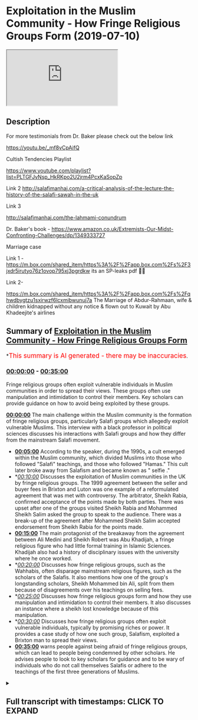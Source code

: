 # Exploitation in the Muslim Community -  How Fringe Religious Groups Form (2019-07-10)

<iframe loading='lazy' src='https://www.youtube.com/embed/MR4FfRtOACg'></iframe>

## Description

For more testimonials from Dr. Baker please check out the below link


https://youtu.be/_mf8vCpAifQ

Cultish Tendencies Playlist 

https://www.youtube.com/playlist?list=PLTGFJvNsp_HkRKpo2U2jrm4PcxKaSopZp

Link 2 
http://salafimanhaj.com/a-critical-analysis-of-the-lecture-the-history-of-the-salafi-sawah-in-the-uk

Link 3 

http://salafimanhaj.com/the-lahmami-conundrum

Dr. Baker's book - https://www.amazon.co.uk/Extremists-Our-Midst-Confronting-Challenges/dp/1349333727

Marriage case 

Link 1 - https://m.box.com/shared_item/https%3A%2F%2Fapp.box.com%2Fs%2F3jxdr5irutyo76z1ovop795xj3pgrdkw  its an SP-leaks pdf 👍🏾

Link 2- 

https://m.box.com/shared_item/https%3A%2F%2Fapp.box.com%2Fs%2Fqhwdbygtzu1sxirwzf6lcxmibwunuj7a
The Marriage of Abdur-Rahmaan, wife & children kidnapped without any notice & flown out to Kuwait by Abu Khadeejite's airlines

## Summary of [Exploitation in the Muslim Community - How Fringe Religious Groups Form](https://www.youtube.com/watch?v=MR4FfRtOACg)


*<span style="color:red; font-size:125%">This summary is AI generated - there may be inaccuracies</span>.

### [00:00:00](https://www.youtube.com/watch?v=MR4FfRtOACg&t=0) - [00:35:00](https://www.youtube.com/watch?v=MR4FfRtOACg&t=2100)

Fringe religious groups often exploit vulnerable individuals in Muslim communities in order to spread their views. These groups often use manipulation and intimidation to control their members. Key scholars can provide guidance on how to avoid being exploited by these groups.

**[00:00:00](https://www.youtube.com/watch?v=MR4FfRtOACg&t=0)** The main challenge within the Muslim community is the formation of fringe religious groups, particularly Salafi groups which allegedly exploit vulnerable Muslims. This interview with a black professor in political sciences discusses his interactions with Salafi groups and how they differ from the mainstream Salafi movement.
* **[00:05:00](https://www.youtube.com/watch?v=MR4FfRtOACg&t=300)** According to the speaker, during the 1990s, a cult emerged within the Muslim community, which divided Muslims into those who followed "Salafi" teachings, and those who followed "Hamas." This cult later broke away from Salafism and became known as " selfie ."
* **[00:10:00](https://www.youtube.com/watch?v=MR4FfRtOACg&t=600)* Discusses the exploitation of Muslim communities in the UK by fringe religious groups. The 1999 agreement between the seller and buyer fees in Brixton and Luton was one example of a reformulated agreement that was met with controversy. The arbitrator, Sheikh Rabia, confirmed acceptance of the points made by both parties. There was upset after one of the groups visited Sheikh Rabia and Mohammed Sheikh Salim asked the group to speak to the audience. There was a break-up of the agreement after Mohammed Sheikh Salim accepted endorsement from Sheikh Rabia for the points made.
* **[00:15:00](https://www.youtube.com/watch?v=MR4FfRtOACg&t=900)** The main protagonist of the breakaway from the agreement between Ali Medini and Sheikh Robert was Abu Khadijah, a fringe religious figure who had little formal training in Islamic Sciences. Khadijah also had a history of disciplinary issues with the university where he once worked.
* **[00:20:00](https://www.youtube.com/watch?v=MR4FfRtOACg&t=1200)* Discusses how fringe religious groups, such as the Wahhabis, often disparage mainstream religious figures, such as the scholars of the Salafis. It also mentions how one of the group's longstanding scholars, Sheikh Mohammed bin Ali, split from them because of disagreements over his teachings on selling fees.
* **[00:25:00](https://www.youtube.com/watch?v=MR4FfRtOACg&t=1500)* Discusses how fringe religious groups form and how they use manipulation and intimidation to control their members. It also discusses an instance where a sheikh lost knowledge because of this manipulation.
* **[00:30:00](https://www.youtube.com/watch?v=MR4FfRtOACg&t=1800)* Discusses how fringe religious groups often exploit vulnerable individuals, typically by promising riches or power. It provides a case study of how one such group, Salafism, exploited a Brixton man to spread their views.
* **[00:35:00](https://www.youtube.com/watch?v=MR4FfRtOACg&t=2100)** warns people against being afraid of fringe religious groups, which can lead to people being condemned by other scholars. He advises people to look to key scholars for guidance and to be wary of individuals who do not call themselves Salafis or adhere to the teachings of the first three generations of Muslims.

<details><summary><h2>Full transcript with timestamps: CLICK TO EXPAND</h2></summary>

[0:00:02](https://youtu.be/MR4FfRtOACg?t=2) assalamu aleikum wa rahmatullah wa  
[0:00:04](https://youtu.be/MR4FfRtOACg?t=4) barakato  
[0:00:07](https://youtu.be/MR4FfRtOACg?t=7) group Group ISM and sectarianism is one  
[0:00:11](https://youtu.be/MR4FfRtOACg?t=11) of the main challenges within the Muslim  
[0:00:13](https://youtu.be/MR4FfRtOACg?t=13) community the Quran says what awesome  
[0:00:16](https://youtu.be/MR4FfRtOACg?t=16) will be happened in Lehi Jemmy annual a  
[0:00:18](https://youtu.be/MR4FfRtOACg?t=18) tough arauco hold tight to the Rope of  
[0:00:21](https://youtu.be/MR4FfRtOACg?t=21) Allah and do not become disunited one of  
[0:00:26](https://youtu.be/MR4FfRtOACg?t=26) the main groups that facilitates a  
[0:00:32](https://youtu.be/MR4FfRtOACg?t=32) disunity is the Salafi publications this  
[0:00:37](https://youtu.be/MR4FfRtOACg?t=37) is at least the allegation we'll be  
[0:00:39](https://youtu.be/MR4FfRtOACg?t=39) talking about this and more things which  
[0:00:42](https://youtu.be/MR4FfRtOACg?t=42) are quite severe today with dr. Hopp  
[0:00:46](https://youtu.be/MR4FfRtOACg?t=46) Quebec Abdul Haq Baker dr. Abdul Haq  
[0:00:50](https://youtu.be/MR4FfRtOACg?t=50) Baker is a professor in political  
[0:00:52](https://youtu.be/MR4FfRtOACg?t=52) sciences who has published a book on  
[0:00:56](https://youtu.be/MR4FfRtOACg?t=56) extremism and is notable in the  
[0:01:00](https://youtu.be/MR4FfRtOACg?t=60) community he will be shedding light on  
[0:01:03](https://youtu.be/MR4FfRtOACg?t=63) his interactions with this group the  
[0:01:06](https://youtu.be/MR4FfRtOACg?t=66) subgroup that claim to be Salafi and as  
[0:01:09](https://youtu.be/MR4FfRtOACg?t=69) a result of that claim consider other  
[0:01:14](https://youtu.be/MR4FfRtOACg?t=74) people other Muslims to be innovators  
[0:01:16](https://youtu.be/MR4FfRtOACg?t=76) and treat them with a high level of  
[0:01:18](https://youtu.be/MR4FfRtOACg?t=78) disrespect what will be unraveled in  
[0:01:21](https://youtu.be/MR4FfRtOACg?t=81) this discussion is some frankly quite  
[0:01:27](https://youtu.be/MR4FfRtOACg?t=87) hard claims that are made against this  
[0:01:30](https://youtu.be/MR4FfRtOACg?t=90) group regarding how they interact with  
[0:01:34](https://youtu.be/MR4FfRtOACg?t=94) not only Muslim people generally but  
[0:01:37](https://youtu.be/MR4FfRtOACg?t=97) that how they may be exploiting certain  
[0:01:40](https://youtu.be/MR4FfRtOACg?t=100) vulnerable Muslims in the community  
[0:01:42](https://youtu.be/MR4FfRtOACg?t=102) including women it's important that  
[0:01:45](https://youtu.be/MR4FfRtOACg?t=105) Muslims and non-muslims alike are aware  
[0:01:47](https://youtu.be/MR4FfRtOACg?t=107) of this not only because it shows that  
[0:01:50](https://youtu.be/MR4FfRtOACg?t=110) were being self reflective in a greater  
[0:01:52](https://youtu.be/MR4FfRtOACg?t=112) Muslim community sense but because  
[0:01:55](https://youtu.be/MR4FfRtOACg?t=115) people do need to be warned against the  
[0:01:57](https://youtu.be/MR4FfRtOACg?t=117) excesses and the exploitative practices  
[0:02:02](https://youtu.be/MR4FfRtOACg?t=122) of such group members for this reason  
[0:02:07](https://youtu.be/MR4FfRtOACg?t=127) this interview with a black Baker where  
[0:02:09](https://youtu.be/MR4FfRtOACg?t=129) he attempts to actually provide  
[0:02:10](https://youtu.be/MR4FfRtOACg?t=130) evidences which will be providing the  
[0:02:12](https://youtu.be/MR4FfRtOACg?t=132) disc  
[0:02:13](https://youtu.be/MR4FfRtOACg?t=133) books is an important one for UK Muslims  
[0:02:16](https://youtu.be/MR4FfRtOACg?t=136) and Salafis in particular who interact  
[0:02:20](https://youtu.be/MR4FfRtOACg?t=140) with other selfies and might be at risk  
[0:02:21](https://youtu.be/MR4FfRtOACg?t=141) of potential harm from both an  
[0:02:24](https://youtu.be/MR4FfRtOACg?t=144) ideological perspective and from on a  
[0:02:28](https://youtu.be/MR4FfRtOACg?t=148) pragmatic level so we'll go straight  
[0:02:36](https://youtu.be/MR4FfRtOACg?t=156) into the interview and I want you to  
[0:02:39](https://youtu.be/MR4FfRtOACg?t=159) your own words describe what Salafism or  
[0:02:41](https://youtu.be/MR4FfRtOACg?t=161) sell a few Dowell what does it mean to  
[0:02:43](https://youtu.be/MR4FfRtOACg?t=163) you salaphi Dow means referring to the  
[0:02:48](https://youtu.be/MR4FfRtOACg?t=168) illustrious times of death to harbor the  
[0:02:50](https://youtu.be/MR4FfRtOACg?t=170) Sahaba companions of the profits of the  
[0:02:52](https://youtu.be/MR4FfRtOACg?t=172) Lycian and the succeeding two  
[0:02:54](https://youtu.be/MR4FfRtOACg?t=174) generations because if these were the  
[0:02:57](https://youtu.be/MR4FfRtOACg?t=177) errors that were attested to by the  
[0:02:58](https://youtu.be/MR4FfRtOACg?t=178) promises that must be in the best  
[0:03:00](https://youtu.be/MR4FfRtOACg?t=180) so salafiyyah salafism references that  
[0:03:04](https://youtu.be/MR4FfRtOACg?t=184) and authenticity that emanates from that  
[0:03:07](https://youtu.be/MR4FfRtOACg?t=187) particular period as well as the  
[0:03:09](https://youtu.be/MR4FfRtOACg?t=189) methodology in disseminating  
[0:03:11](https://youtu.be/MR4FfRtOACg?t=191) understanding and contextualizing the  
[0:03:14](https://youtu.be/MR4FfRtOACg?t=194) practice of Islam right so now what  
[0:03:18](https://youtu.be/MR4FfRtOACg?t=198) people find is that a lot of people call  
[0:03:21](https://youtu.be/MR4FfRtOACg?t=201) themselves Salafi and they ascribed  
[0:03:23](https://youtu.be/MR4FfRtOACg?t=203) particular groups and sects in your  
[0:03:25](https://youtu.be/MR4FfRtOACg?t=205) understanding is this what you make of  
[0:03:27](https://youtu.be/MR4FfRtOACg?t=207) Salafism will sell a few down no because  
[0:03:30](https://youtu.be/MR4FfRtOACg?t=210) Salafi Dawa salafism is not a set or a  
[0:03:34](https://youtu.be/MR4FfRtOACg?t=214) group contrary to common academic  
[0:03:39](https://youtu.be/MR4FfRtOACg?t=219) perspectives are being put out  
[0:03:41](https://youtu.be/MR4FfRtOACg?t=221) concerning it there is no group in the  
[0:03:44](https://youtu.be/MR4FfRtOACg?t=224) sense that you have to belong and have  
[0:03:45](https://youtu.be/MR4FfRtOACg?t=225) membership to an organisation the  
[0:03:48](https://youtu.be/MR4FfRtOACg?t=228) description to the seller and not only  
[0:03:50](https://youtu.be/MR4FfRtOACg?t=230) the description just lip service but in  
[0:03:52](https://youtu.be/MR4FfRtOACg?t=232) your character in your application in  
[0:03:55](https://youtu.be/MR4FfRtOACg?t=235) your approach in your interaction in  
[0:03:57](https://youtu.be/MR4FfRtOACg?t=237) Deen and dunya these are the elements  
[0:04:00](https://youtu.be/MR4FfRtOACg?t=240) that showed that that ascription is  
[0:04:02](https://youtu.be/MR4FfRtOACg?t=242) actually being embodied by that  
[0:04:04](https://youtu.be/MR4FfRtOACg?t=244) particular individual right so now I'm  
[0:04:07](https://youtu.be/MR4FfRtOACg?t=247) coming more into like the UK context and  
[0:04:10](https://youtu.be/MR4FfRtOACg?t=250) the Dower that has been done in the UK  
[0:04:12](https://youtu.be/MR4FfRtOACg?t=252) the propagation of islam through a  
[0:04:14](https://youtu.be/MR4FfRtOACg?t=254) Salafi lens if you like my question now  
[0:04:17](https://youtu.be/MR4FfRtOACg?t=257) is with your interaction with different  
[0:04:19](https://youtu.be/MR4FfRtOACg?t=259) Salafi groups well you found generally  
[0:04:21](https://youtu.be/MR4FfRtOACg?t=261) to be the case in terms of groupers and  
[0:04:23](https://youtu.be/MR4FfRtOACg?t=263) insects  
[0:04:25](https://youtu.be/MR4FfRtOACg?t=265) up until a particular point in the  
[0:04:28](https://youtu.be/MR4FfRtOACg?t=268) nineties when I could be gangs in 1990  
[0:04:31](https://youtu.be/MR4FfRtOACg?t=271) up to the mid 90s there was uniformity  
[0:04:34](https://youtu.be/MR4FfRtOACg?t=274) and there was one main organization Jim  
[0:04:37](https://youtu.be/MR4FfRtOACg?t=277) asked a mechanic moujik Minh had a Sunna  
[0:04:39](https://youtu.be/MR4FfRtOACg?t=279) which was consolidating the body of  
[0:04:42](https://youtu.be/MR4FfRtOACg?t=282) Muslims in a sense in his in his own way  
[0:04:44](https://youtu.be/MR4FfRtOACg?t=284) it was a hit and we gradually moved away  
[0:04:47](https://youtu.be/MR4FfRtOACg?t=287) from that but there was unity on the on  
[0:04:50](https://youtu.be/MR4FfRtOACg?t=290) the whole with the Muslims and the Dow  
[0:04:52](https://youtu.be/MR4FfRtOACg?t=292) art was being spread engaging across  
[0:04:55](https://youtu.be/MR4FfRtOACg?t=295) universities with the wider Muslim  
[0:04:56](https://youtu.be/MR4FfRtOACg?t=296) populace and people genuinely liked the  
[0:05:00](https://youtu.be/MR4FfRtOACg?t=300) message of Sophia and the behavior of  
[0:05:02](https://youtu.be/MR4FfRtOACg?t=302) the selfies at that time there was that  
[0:05:04](https://youtu.be/MR4FfRtOACg?t=304) excessiveness to an extent but we were  
[0:05:06](https://youtu.be/MR4FfRtOACg?t=306) out looking and embracing that changed  
[0:05:10](https://youtu.be/MR4FfRtOACg?t=310) when we saw I will say in the West for  
[0:05:13](https://youtu.be/MR4FfRtOACg?t=313) the first time the emergence of a cult  
[0:05:15](https://youtu.be/MR4FfRtOACg?t=315) so what is this cult would you link it  
[0:05:18](https://youtu.be/MR4FfRtOACg?t=318) directly with the silicon publications  
[0:05:20](https://youtu.be/MR4FfRtOACg?t=320) and what would you say this actually  
[0:05:23](https://youtu.be/MR4FfRtOACg?t=323) this division took place this division  
[0:05:27](https://youtu.be/MR4FfRtOACg?t=327) is very good and putting in question it  
[0:05:29](https://youtu.be/MR4FfRtOACg?t=329) refers to sell a few publications who  
[0:05:32](https://youtu.be/MR4FfRtOACg?t=332) emerged on the 8th at the end of the  
[0:05:35](https://youtu.be/MR4FfRtOACg?t=335) fracturing of Jameson the members of Jim  
[0:05:37](https://youtu.be/MR4FfRtOACg?t=337) Adler and I would say personally a key  
[0:05:40](https://youtu.be/MR4FfRtOACg?t=340) proponent and a key  
[0:05:43](https://youtu.be/MR4FfRtOACg?t=343) I'd say aspect of that emergence was to  
[0:05:46](https://youtu.be/MR4FfRtOACg?t=346) do with an individual who then joined  
[0:05:48](https://youtu.be/MR4FfRtOACg?t=348) the ranks of the Salafis of the wire  
[0:05:51](https://youtu.be/MR4FfRtOACg?t=351) Allah Hubble Khadijah hmm  
[0:05:53](https://youtu.be/MR4FfRtOACg?t=353) and towards the end of 95 and especially  
[0:05:56](https://youtu.be/MR4FfRtOACg?t=356) in 1996 we saw movements and read  
[0:06:00](https://youtu.be/MR4FfRtOACg?t=360) consolidation of some of the former  
[0:06:02](https://youtu.be/MR4FfRtOACg?t=362) members of Hamas around and behind Apple  
[0:06:05](https://youtu.be/MR4FfRtOACg?t=365) Khadija and this was something  
[0:06:07](https://youtu.be/MR4FfRtOACg?t=367) surprising because I didn't know where  
[0:06:09](https://youtu.be/MR4FfRtOACg?t=369) he came from many of us didn't know  
[0:06:11](https://youtu.be/MR4FfRtOACg?t=371) where he emanated from he wasn't on  
[0:06:12](https://youtu.be/MR4FfRtOACg?t=372) Serafina or even existing as a selfie in  
[0:06:15](https://youtu.be/MR4FfRtOACg?t=375) the early part of the 90s as we were  
[0:06:17](https://youtu.be/MR4FfRtOACg?t=377) writing and the further wouldn't sell if  
[0:06:19](https://youtu.be/MR4FfRtOACg?t=379) he publications in the initial stage  
[0:06:21](https://youtu.be/MR4FfRtOACg?t=381) they called themselves ASIS  
[0:06:22](https://youtu.be/MR4FfRtOACg?t=382) well that's contrary to what he says in  
[0:06:24](https://youtu.be/MR4FfRtOACg?t=384) one voice not that we've picked up from  
[0:06:26](https://youtu.be/MR4FfRtOACg?t=386) him online where he says that he was  
[0:06:28](https://youtu.be/MR4FfRtOACg?t=388) maybe upon Salafi own his own words from  
[0:06:31](https://youtu.be/MR4FfRtOACg?t=391) the earth from the late 80s early 90s  
[0:06:34](https://youtu.be/MR4FfRtOACg?t=394) all that footage that you you picked up  
[0:06:36](https://youtu.be/MR4FfRtOACg?t=396) he claimed that he was Salafi from 1988  
[0:06:39](https://youtu.be/MR4FfRtOACg?t=399) and that he was learning from students  
[0:06:41](https://youtu.be/MR4FfRtOACg?t=401) of knowledge who were going to the  
[0:06:43](https://youtu.be/MR4FfRtOACg?t=403) scholars I will say categorically that's  
[0:06:46](https://youtu.be/MR4FfRtOACg?t=406) a lie in 1992-1993 his brother  
[0:06:51](https://youtu.be/MR4FfRtOACg?t=411) approached a balloon Tasya the head  
[0:06:53](https://youtu.be/MR4FfRtOACg?t=413) optimist asked him if some brothers  
[0:06:57](https://youtu.be/MR4FfRtOACg?t=417) could give dower to his brother Abu  
[0:06:59](https://youtu.be/MR4FfRtOACg?t=419) Khadijah after white because he was on  
[0:07:02](https://youtu.be/MR4FfRtOACg?t=422) the quote jihadi wipe following what was  
[0:07:05](https://youtu.be/MR4FfRtOACg?t=425) taking place in Bosnia what does that  
[0:07:07](https://youtu.be/MR4FfRtOACg?t=427) mean exactly what did you did you see  
[0:07:08](https://youtu.be/MR4FfRtOACg?t=428) any kind of extremism  
[0:07:10](https://youtu.be/MR4FfRtOACg?t=430) well for the understanding that the  
[0:07:13](https://youtu.be/MR4FfRtOACg?t=433) jihadi bride was one of attack Theory  
[0:07:15](https://youtu.be/MR4FfRtOACg?t=435) karate boy and it was his brother and  
[0:07:17](https://youtu.be/MR4FfRtOACg?t=437) brought that to the individuals and I  
[0:07:20](https://youtu.be/MR4FfRtOACg?t=440) know individuals who went and gave him  
[0:07:22](https://youtu.be/MR4FfRtOACg?t=442) dower they've communicated with me  
[0:07:24](https://youtu.be/MR4FfRtOACg?t=444) directly  
[0:07:24](https://youtu.be/MR4FfRtOACg?t=444) we were amongst that group who  
[0:07:27](https://youtu.be/MR4FfRtOACg?t=447) communicated with him gave him dower and  
[0:07:29](https://youtu.be/MR4FfRtOACg?t=449) then he started coming to the Salafi way  
[0:07:31](https://youtu.be/MR4FfRtOACg?t=451) right and so his breaking away from the  
[0:07:36](https://youtu.be/MR4FfRtOACg?t=456) main body of Saladin as it were and  
[0:07:38](https://youtu.be/MR4FfRtOACg?t=458) making his own group up and actually  
[0:07:41](https://youtu.be/MR4FfRtOACg?t=461) sign up as a company changing into a  
[0:07:43](https://youtu.be/MR4FfRtOACg?t=463) charity getting funds from government  
[0:07:46](https://youtu.be/MR4FfRtOACg?t=466) getting funds from the general public  
[0:07:47](https://youtu.be/MR4FfRtOACg?t=467) you're saying that was a pivotal turning  
[0:07:50](https://youtu.be/MR4FfRtOACg?t=470) point and 1996 was a year yes you can  
[0:07:52](https://youtu.be/MR4FfRtOACg?t=472) report with the Oasis conference in what  
[0:07:54](https://youtu.be/MR4FfRtOACg?t=474) they did is most of the known speakers  
[0:07:57](https://youtu.be/MR4FfRtOACg?t=477) from selfie earn groups sensitive group  
[0:08:00](https://youtu.be/MR4FfRtOACg?t=480) Hamas including sheiks of paper they  
[0:08:03](https://youtu.be/MR4FfRtOACg?t=483) produce a paper Sonya they put all our  
[0:08:06](https://youtu.be/MR4FfRtOACg?t=486) names on a poster saying there was going  
[0:08:08](https://youtu.be/MR4FfRtOACg?t=488) to be a conference we'll put this poster  
[0:08:10](https://youtu.be/MR4FfRtOACg?t=490) ah yes it's all put the poster in the  
[0:08:14](https://youtu.be/MR4FfRtOACg?t=494) description box and or you'll be seeing  
[0:08:16](https://youtu.be/MR4FfRtOACg?t=496) it here and what's interesting about  
[0:08:17](https://youtu.be/MR4FfRtOACg?t=497) that I poster when you look at the  
[0:08:19](https://youtu.be/MR4FfRtOACg?t=499) lineup there are two columns and you'll  
[0:08:21](https://youtu.be/MR4FfRtOACg?t=501) see the - why the sheiks our home yeah  
[0:08:23](https://youtu.be/MR4FfRtOACg?t=503) so much Nicholas I'm happy going down  
[0:08:26](https://youtu.be/MR4FfRtOACg?t=506) after Rahim green individuals like this  
[0:08:28](https://youtu.be/MR4FfRtOACg?t=508) will saw my house I'm from Queens now  
[0:08:30](https://youtu.be/MR4FfRtOACg?t=510) all Quilliam the next column started  
[0:08:32](https://youtu.be/MR4FfRtOACg?t=512) with my name at the top but and you'll  
[0:08:33](https://youtu.be/MR4FfRtOACg?t=513) see the Abba Khadijah and I'm get Rafiq  
[0:08:37](https://youtu.be/MR4FfRtOACg?t=517) were further down on the second column  
[0:08:39](https://youtu.be/MR4FfRtOACg?t=519) indicative of their significance I know  
[0:08:43](https://youtu.be/MR4FfRtOACg?t=523) this was in feigning piety to to try  
[0:08:46](https://youtu.be/MR4FfRtOACg?t=526) shall we  
[0:08:47](https://youtu.be/MR4FfRtOACg?t=527) we caught my name's at the top because  
[0:08:48](https://youtu.be/MR4FfRtOACg?t=528) we're not so renowned alumnus to our to  
[0:08:50](https://youtu.be/MR4FfRtOACg?t=530) that particular time but your name was  
[0:08:52](https://youtu.be/MR4FfRtOACg?t=532) on this as well my name was on the  
[0:08:54](https://youtu.be/MR4FfRtOACg?t=534) beginning of the second contract so they  
[0:08:57](https://youtu.be/MR4FfRtOACg?t=537) didn't tell me about this they didn't  
[0:08:59](https://youtu.be/MR4FfRtOACg?t=539) notify a number of you so you can your  
[0:09:00](https://youtu.be/MR4FfRtOACg?t=540) name was on it I mean you don't nobody  
[0:09:02](https://youtu.be/MR4FfRtOACg?t=542) know about it when I saw this I  
[0:09:04](https://youtu.be/MR4FfRtOACg?t=544) considered it as many of my colleagues  
[0:09:05](https://youtu.be/MR4FfRtOACg?t=545) in Brixton this was a Power Move that  
[0:09:08](https://youtu.be/MR4FfRtOACg?t=548) they were making you soon claimed  
[0:09:10](https://youtu.be/MR4FfRtOACg?t=550) ascendancy and I said I will not even  
[0:09:12](https://youtu.be/MR4FfRtOACg?t=552) attend the conference what you're  
[0:09:13](https://youtu.be/MR4FfRtOACg?t=553) effectively saying is that they tried to  
[0:09:15](https://youtu.be/MR4FfRtOACg?t=555) grab market share from the seller for  
[0:09:17](https://youtu.be/MR4FfRtOACg?t=557) community yes to get everyone from all  
[0:09:20](https://youtu.be/MR4FfRtOACg?t=560) these other yes right to come to their  
[0:09:24](https://youtu.be/MR4FfRtOACg?t=564) group and so that they can kind of break  
[0:09:26](https://youtu.be/MR4FfRtOACg?t=566) away with them yes and this is the thing  
[0:09:28](https://youtu.be/MR4FfRtOACg?t=568) it's interesting you use the term  
[0:09:30](https://youtu.be/MR4FfRtOACg?t=570) breakaway because there you have since  
[0:09:32](https://youtu.be/MR4FfRtOACg?t=572) that time until now light to the  
[0:09:35](https://youtu.be/MR4FfRtOACg?t=575) scholars saying the individuals are  
[0:09:38](https://youtu.be/MR4FfRtOACg?t=578) attacking the seller fees then and are  
[0:09:40](https://youtu.be/MR4FfRtOACg?t=580) breaking away and splitting from them  
[0:09:42](https://youtu.be/MR4FfRtOACg?t=582) when the actuality as you proceed down  
[0:09:45](https://youtu.be/MR4FfRtOACg?t=585) the years and the evidence has been  
[0:09:47](https://youtu.be/MR4FfRtOACg?t=587) produced by myself and some of my own  
[0:09:49](https://youtu.be/MR4FfRtOACg?t=589) podcasting and such like you'll see that  
[0:09:52](https://youtu.be/MR4FfRtOACg?t=592) while the name of the clock Chronicles  
[0:09:55](https://youtu.be/MR4FfRtOACg?t=595) of UK Salafism right and then the more  
[0:09:57](https://youtu.be/MR4FfRtOACg?t=597) specific documented things that I've  
[0:09:59](https://youtu.be/MR4FfRtOACg?t=599) been doing for about two years now  
[0:10:00](https://youtu.be/MR4FfRtOACg?t=600) cultures tendencies so they'll be in the  
[0:10:03](https://youtu.be/MR4FfRtOACg?t=603) description box for those who won't  
[0:10:04](https://youtu.be/MR4FfRtOACg?t=604) watch and in those you'll see the  
[0:10:07](https://youtu.be/MR4FfRtOACg?t=607) breaking of agreements which they  
[0:10:08](https://youtu.be/MR4FfRtOACg?t=608) accused others off but it was them who  
[0:10:10](https://youtu.be/MR4FfRtOACg?t=610) continually did not and consistently did  
[0:10:13](https://youtu.be/MR4FfRtOACg?t=613) not adhere to agreement  
[0:10:15](https://youtu.be/MR4FfRtOACg?t=615) what sort of weight on them is there any  
[0:10:17](https://youtu.be/MR4FfRtOACg?t=617) evidence of that yes so for example one  
[0:10:20](https://youtu.be/MR4FfRtOACg?t=620) of this one of the agreements that was  
[0:10:22](https://youtu.be/MR4FfRtOACg?t=622) quite public was the one in 1999 yes  
[0:10:25](https://youtu.be/MR4FfRtOACg?t=625) between the seller the seller fees in  
[0:10:29](https://youtu.be/MR4FfRtOACg?t=629) Brixton and Luton on the one hand and  
[0:10:31](https://youtu.be/MR4FfRtOACg?t=631) then you had those in Birmingham and a  
[0:10:34](https://youtu.be/MR4FfRtOACg?t=634) model B personality was was there as one  
[0:10:38](https://youtu.be/MR4FfRtOACg?t=638) of the the arbitrator as you can see all  
[0:10:39](https://youtu.be/MR4FfRtOACg?t=639) the judges could you tell us a little  
[0:10:41](https://youtu.be/MR4FfRtOACg?t=641) bit more about that agreement what  
[0:10:43](https://youtu.be/MR4FfRtOACg?t=643) happened that how how was that kind of  
[0:10:45](https://youtu.be/MR4FfRtOACg?t=645) reformulated utter right very very good  
[0:10:48](https://youtu.be/MR4FfRtOACg?t=648) question in 1999 a Bahasa and mattre be  
[0:10:53](https://youtu.be/MR4FfRtOACg?t=653) assumed a man he was called and  
[0:10:56](https://youtu.be/MR4FfRtOACg?t=656) Matra because at Newton Yemen he became  
[0:10:59](https://youtu.be/MR4FfRtOACg?t=659) very well known due to a sitting that he  
[0:11:01](https://youtu.be/MR4FfRtOACg?t=661) had with check out of an Amish a fella  
[0:11:04](https://youtu.be/MR4FfRtOACg?t=664) banging at the time now there was  
[0:11:06](https://youtu.be/MR4FfRtOACg?t=666) excitement about the level of knowledge  
[0:11:07](https://youtu.be/MR4FfRtOACg?t=667) that they were hearing in the industry  
[0:11:09](https://youtu.be/MR4FfRtOACg?t=669) sex and it was being translated to us so  
[0:11:11](https://youtu.be/MR4FfRtOACg?t=671) he was invited to the UK we invited into  
[0:11:14](https://youtu.be/MR4FfRtOACg?t=674) a return to in conference in Brixton and  
[0:11:16](https://youtu.be/MR4FfRtOACg?t=676) he accepted their own invitation when he  
[0:11:20](https://youtu.be/MR4FfRtOACg?t=680) came to the masculine we were ready to  
[0:11:22](https://youtu.be/MR4FfRtOACg?t=682) explain the program we received a phone  
[0:11:25](https://youtu.be/MR4FfRtOACg?t=685) call from a mother ship who was a Medina  
[0:11:28](https://youtu.be/MR4FfRtOACg?t=688) student and Farouk since passed away  
[0:11:32](https://youtu.be/MR4FfRtOACg?t=692) Rome a lot from East London they  
[0:11:34](https://youtu.be/MR4FfRtOACg?t=694) insisted on coming the seniors ship they  
[0:11:37](https://youtu.be/MR4FfRtOACg?t=697) came in to visit the the Sheikh and we  
[0:11:39](https://youtu.be/MR4FfRtOACg?t=699) were like they gatecrash them for in the  
[0:11:40](https://youtu.be/MR4FfRtOACg?t=700) Sheikh said no I'm your guest let me see  
[0:11:42](https://youtu.be/MR4FfRtOACg?t=702) who I want to see and they came in a  
[0:11:44](https://youtu.be/MR4FfRtOACg?t=704) very pompous letter we are from self few  
[0:11:46](https://youtu.be/MR4FfRtOACg?t=706) publications we want to sit with you to  
[0:11:48](https://youtu.be/MR4FfRtOACg?t=708) ask if you will arbitrate in a matter  
[0:11:50](https://youtu.be/MR4FfRtOACg?t=710) that dispute we have between Newton I  
[0:11:53](https://youtu.be/MR4FfRtOACg?t=713) didn't mention us between Birmingham and  
[0:11:54](https://youtu.be/MR4FfRtOACg?t=714) Newton and they start their letter  
[0:11:56](https://youtu.be/MR4FfRtOACg?t=716) started words of praise from de Scarlett  
[0:11:58](https://youtu.be/MR4FfRtOACg?t=718) Escada discard that's why I say pompous  
[0:12:00](https://youtu.be/MR4FfRtOACg?t=720) Allen haff then agreed and said he will  
[0:12:04](https://youtu.be/MR4FfRtOACg?t=724) sit and preside over that affair they  
[0:12:07](https://youtu.be/MR4FfRtOACg?t=727) should bring their evidences he made  
[0:12:09](https://youtu.be/MR4FfRtOACg?t=729) time for them he changed the whole  
[0:12:10](https://youtu.be/MR4FfRtOACg?t=730) program with the conference and we were  
[0:12:11](https://youtu.be/MR4FfRtOACg?t=731) bit disheartened about that and when he  
[0:12:13](https://youtu.be/MR4FfRtOACg?t=733) listened to Luton he said I see Brixton  
[0:12:16](https://youtu.be/MR4FfRtOACg?t=736) as having similar grievances you haven't  
[0:12:18](https://youtu.be/MR4FfRtOACg?t=738) complained but you are closer to Luton  
[0:12:20](https://youtu.be/MR4FfRtOACg?t=740) new to a one-party  
[0:12:21](https://youtu.be/MR4FfRtOACg?t=741) Birmingham or another party after  
[0:12:24](https://youtu.be/MR4FfRtOACg?t=744) process of arbitration getting to the  
[0:12:25](https://youtu.be/MR4FfRtOACg?t=745) point he sat and he gave  
[0:12:28](https://youtu.be/MR4FfRtOACg?t=748) he's decisive ruling on the affair wave  
[0:12:32](https://youtu.be/MR4FfRtOACg?t=752) shakes an American ally and doctor  
[0:12:34](https://youtu.be/MR4FfRtOACg?t=754) Giovanni was there with him and they  
[0:12:35](https://youtu.be/MR4FfRtOACg?t=755) were 26 I believe points and they gave  
[0:12:38](https://youtu.be/MR4FfRtOACg?t=758) those points but then they contacted  
[0:12:40](https://youtu.be/MR4FfRtOACg?t=760) Sheikh Rabia and said we want you to  
[0:12:43](https://youtu.be/MR4FfRtOACg?t=763) read these points about mathematically  
[0:12:45](https://youtu.be/MR4FfRtOACg?t=765) we wanted you to read these points and  
[0:12:48](https://youtu.be/MR4FfRtOACg?t=768) confirm whether you find them acceptable  
[0:12:50](https://youtu.be/MR4FfRtOACg?t=770) and you agree with them you have any  
[0:12:52](https://youtu.be/MR4FfRtOACg?t=772) evidence for this I have the original  
[0:12:54](https://youtu.be/MR4FfRtOACg?t=774) agreement Arabic I have the translation  
[0:12:56](https://youtu.be/MR4FfRtOACg?t=776) from dr. G Bailey and I have the audio  
[0:12:58](https://youtu.be/MR4FfRtOACg?t=778) when Sheikh when when abu hassun  
[0:13:01](https://youtu.be/MR4FfRtOACg?t=781) sat and read out the points with both  
[0:13:03](https://youtu.be/MR4FfRtOACg?t=783) parties gathered at that time so I'll  
[0:13:06](https://youtu.be/MR4FfRtOACg?t=786) put on the description course  
[0:13:07](https://youtu.be/MR4FfRtOACg?t=787) Arabic in English yes and if you want  
[0:13:09](https://youtu.be/MR4FfRtOACg?t=789) the audio it's quite grainy but you can  
[0:13:11](https://youtu.be/MR4FfRtOACg?t=791) still hear our model has some speaking  
[0:13:13](https://youtu.be/MR4FfRtOACg?t=793) at that time is it's coincidental  
[0:13:16](https://youtu.be/MR4FfRtOACg?t=796) because on that day and I don't say this  
[0:13:19](https://youtu.be/MR4FfRtOACg?t=799) such is the cowardice of these  
[0:13:21](https://youtu.be/MR4FfRtOACg?t=801) individuals our Khadija had excused  
[0:13:23](https://youtu.be/MR4FfRtOACg?t=803) himself and I believe he generally  
[0:13:25](https://youtu.be/MR4FfRtOACg?t=805) genuinely was travelling to Kuwait to  
[0:13:27](https://youtu.be/MR4FfRtOACg?t=807) see our Ana's but he'd written to or  
[0:13:29](https://youtu.be/MR4FfRtOACg?t=809) given a message to other Hasan to say  
[0:13:32](https://youtu.be/MR4FfRtOACg?t=812) that he does you will not be there but  
[0:13:34](https://youtu.be/MR4FfRtOACg?t=814) he will abide by whatever agreement was  
[0:13:37](https://youtu.be/MR4FfRtOACg?t=817) there and I would have sent fainted that  
[0:13:39](https://youtu.be/MR4FfRtOACg?t=819) Joaquin was there Mirada desert yeah I'm  
[0:13:42](https://youtu.be/MR4FfRtOACg?t=822) a bishop so what happened now when they  
[0:13:45](https://youtu.be/MR4FfRtOACg?t=825) wrote the agreement they fasted to shake  
[0:13:48](https://youtu.be/MR4FfRtOACg?t=828) Rabia he was on the phone I left the  
[0:13:51](https://youtu.be/MR4FfRtOACg?t=831) Brixton office cuz we couldn't receive  
[0:13:52](https://youtu.be/MR4FfRtOACg?t=832) faxes we could send faxes and I went to  
[0:13:55](https://youtu.be/MR4FfRtOACg?t=835) the highroad there was a Muslim hardware  
[0:13:58](https://youtu.be/MR4FfRtOACg?t=838) store for spunky I called the brothers  
[0:14:00](https://youtu.be/MR4FfRtOACg?t=840) I'm coming with giving you a number for  
[0:14:02](https://youtu.be/MR4FfRtOACg?t=842) fat shake Rodney's Denise ending effects  
[0:14:04](https://youtu.be/MR4FfRtOACg?t=844) I received a fax personally I don't  
[0:14:07](https://youtu.be/MR4FfRtOACg?t=847) speak Arabic so I can't say what was in  
[0:14:08](https://youtu.be/MR4FfRtOACg?t=848) there and everything I walked back  
[0:14:09](https://youtu.be/MR4FfRtOACg?t=849) handed it to Hassan Sheikh see me it was  
[0:14:13](https://youtu.be/MR4FfRtOACg?t=853) still on the fun to shake regret then  
[0:14:16](https://youtu.be/MR4FfRtOACg?t=856) they break it up and it was they confirm  
[0:14:18](https://youtu.be/MR4FfRtOACg?t=858) the shake foot rub he confirmed his  
[0:14:19](https://youtu.be/MR4FfRtOACg?t=859) endorsement and acceptance and yummier  
[0:14:22](https://youtu.be/MR4FfRtOACg?t=862) that's their shake Robbie's original  
[0:14:24](https://youtu.be/MR4FfRtOACg?t=864) handwritten note with his signatures as  
[0:14:27](https://youtu.be/MR4FfRtOACg?t=867) well and what happened thereafter  
[0:14:30](https://youtu.be/MR4FfRtOACg?t=870) clearly there was upset by one sight  
[0:14:36](https://youtu.be/MR4FfRtOACg?t=876) bourbon in sight and after Mohammed  
[0:14:40](https://youtu.be/MR4FfRtOACg?t=880) Sheikh Salim asked us to come out to the  
[0:14:42](https://youtu.be/MR4FfRtOACg?t=882) conference audience and give a few words  
[0:14:45](https://youtu.be/MR4FfRtOACg?t=885) to say that in general words were given  
[0:14:47](https://youtu.be/MR4FfRtOACg?t=887) about slaw and coming together with  
[0:14:49](https://youtu.be/MR4FfRtOACg?t=889) brothers beloved aims I've got that  
[0:14:51](https://youtu.be/MR4FfRtOACg?t=891) cassette as well if you want me to send  
[0:14:52](https://youtu.be/MR4FfRtOACg?t=892) giving you that everyone spoke but they  
[0:14:54](https://youtu.be/MR4FfRtOACg?t=894) shortly afterwards we heard about Mirada  
[0:14:56](https://youtu.be/MR4FfRtOACg?t=896) chapters Josiah was one of it was one of  
[0:14:59](https://youtu.be/MR4FfRtOACg?t=899) them from Manchester who they likened to  
[0:15:01](https://youtu.be/MR4FfRtOACg?t=901) that Ali Medini of the UK this is what  
[0:15:05](https://youtu.be/MR4FfRtOACg?t=905) they said about him it was fine but he  
[0:15:06](https://youtu.be/MR4FfRtOACg?t=906) was written off shortly afterwards by  
[0:15:08](https://youtu.be/MR4FfRtOACg?t=908) them as well and he went to Saudi and he  
[0:15:11](https://youtu.be/MR4FfRtOACg?t=911) met sheikh Robert and basically it was  
[0:15:14](https://youtu.be/MR4FfRtOACg?t=914) the process of then undoing the  
[0:15:16](https://youtu.be/MR4FfRtOACg?t=916) agreement and to our surprise Sheikh  
[0:15:19](https://youtu.be/MR4FfRtOACg?t=919) Robby reneged  
[0:15:20](https://youtu.be/MR4FfRtOACg?t=920) and canceled his endorsement of the  
[0:15:23](https://youtu.be/MR4FfRtOACg?t=923) agreement all of this yeah I saw him  
[0:15:26](https://youtu.be/MR4FfRtOACg?t=926) when you saw that we were very surprised  
[0:15:28](https://youtu.be/MR4FfRtOACg?t=928) jordania shook of a surprise but because  
[0:15:31](https://youtu.be/MR4FfRtOACg?t=931) he this was the for us he had the  
[0:15:33](https://youtu.be/MR4FfRtOACg?t=933) ability to do that yes because everyone  
[0:15:36](https://youtu.be/MR4FfRtOACg?t=936) would look to shake Robbie over these  
[0:15:38](https://youtu.be/MR4FfRtOACg?t=938) Affairs and the Jordanians were close to  
[0:15:41](https://youtu.be/MR4FfRtOACg?t=941) shake Robbie at the time as well so when  
[0:15:43](https://youtu.be/MR4FfRtOACg?t=943) we saw this we thought we know we've had  
[0:15:46](https://youtu.be/MR4FfRtOACg?t=946) any choice but to say we are no longer  
[0:15:48](https://youtu.be/MR4FfRtOACg?t=948) with this agreement but until this day  
[0:15:51](https://youtu.be/MR4FfRtOACg?t=951) now and probably after this recording  
[0:15:54](https://youtu.be/MR4FfRtOACg?t=954) and interview with yourself we may have  
[0:15:57](https://youtu.be/MR4FfRtOACg?t=957) angiography doctor and let the feet  
[0:15:59](https://youtu.be/MR4FfRtOACg?t=959) coming back with these pages of  
[0:16:01](https://youtu.be/MR4FfRtOACg?t=961) reputation other than how cool to be  
[0:16:03](https://youtu.be/MR4FfRtOACg?t=963) sitting at little bit touches up this is  
[0:16:06](https://youtu.be/MR4FfRtOACg?t=966) I think you know what we're gonna talk  
[0:16:07](https://youtu.be/MR4FfRtOACg?t=967) about I'm gonna feel right now it every  
[0:16:10](https://youtu.be/MR4FfRtOACg?t=970) moving in just a second finish this  
[0:16:12](https://youtu.be/MR4FfRtOACg?t=972) point because we need to know war what  
[0:16:14](https://youtu.be/MR4FfRtOACg?t=974) these characters not individuals who  
[0:16:15](https://youtu.be/MR4FfRtOACg?t=975) actually who facilitated this breakaway  
[0:16:18](https://youtu.be/MR4FfRtOACg?t=978) and who in your in your understanding  
[0:16:21](https://youtu.be/MR4FfRtOACg?t=981) facilitative of this cult yes well at  
[0:16:24](https://youtu.be/MR4FfRtOACg?t=984) the helm was Abu Khadijah of the why  
[0:16:27](https://youtu.be/MR4FfRtOACg?t=987) they laugh about how King Billy Davis  
[0:16:29](https://youtu.be/MR4FfRtOACg?t=989) use of Bowers and génifique these were  
[0:16:33](https://youtu.be/MR4FfRtOACg?t=993) main protagonists and going on this you  
[0:16:37](https://youtu.be/MR4FfRtOACg?t=997) mentioned some of the antagonists of  
[0:16:38](https://youtu.be/MR4FfRtOACg?t=998) buildings ahead of a Hadiya Bill Davis  
[0:16:44](https://youtu.be/MR4FfRtOACg?t=1004) who's full Davis and a few so could you  
[0:16:51](https://youtu.be/MR4FfRtOACg?t=1011) tell us what the level of training and  
[0:16:53](https://youtu.be/MR4FfRtOACg?t=1013) qualification is in the Islamic Sciences  
[0:16:55](https://youtu.be/MR4FfRtOACg?t=1015) very rudimentary if that and I'm not  
[0:16:59](https://youtu.be/MR4FfRtOACg?t=1019) professing diverse students knowledge no  
[0:17:01](https://youtu.be/MR4FfRtOACg?t=1021) in another academic field yes but let's  
[0:17:04](https://youtu.be/MR4FfRtOACg?t=1024) start with Bill and Davis Paul Davis  
[0:17:06](https://youtu.be/MR4FfRtOACg?t=1026) Apple hockey a blacking felled in Medina  
[0:17:10](https://youtu.be/MR4FfRtOACg?t=1030) University on a number of occasions okay  
[0:17:13](https://youtu.be/MR4FfRtOACg?t=1033) repointing kept trying reapply I'm gonna  
[0:17:15](https://youtu.be/MR4FfRtOACg?t=1035) being out there with warmer up on one  
[0:17:17](https://youtu.be/MR4FfRtOACg?t=1037) occasion and meeting him and the  
[0:17:18](https://youtu.be/MR4FfRtOACg?t=1038) brothers told me he's reapplying yet  
[0:17:20](https://youtu.be/MR4FfRtOACg?t=1040) again to get back into University and he  
[0:17:22](https://youtu.be/MR4FfRtOACg?t=1042) felt so unless he's got any  
[0:17:25](https://youtu.be/MR4FfRtOACg?t=1045) qualifications after that he's Arabic  
[0:17:27](https://youtu.be/MR4FfRtOACg?t=1047) was quite good and from what I  
[0:17:29](https://youtu.be/MR4FfRtOACg?t=1049) understood from those who know  
[0:17:31](https://youtu.be/MR4FfRtOACg?t=1051) and heard his Harbach and listen to he  
[0:17:33](https://youtu.be/MR4FfRtOACg?t=1053) was good in these proficient in Arabic  
[0:17:34](https://youtu.be/MR4FfRtOACg?t=1054) but he didn't graduate like a number of  
[0:17:37](https://youtu.be/MR4FfRtOACg?t=1057) them I don't actually know in myself I  
[0:17:40](https://youtu.be/MR4FfRtOACg?t=1060) did you try and babble Khadija I believe  
[0:17:43](https://youtu.be/MR4FfRtOACg?t=1063) was got a degree in teaching and not  
[0:17:46](https://youtu.be/MR4FfRtOACg?t=1066) much else other than that I'm genifique  
[0:17:49](https://youtu.be/MR4FfRtOACg?t=1069) from the point of academia and he's  
[0:17:51](https://youtu.be/MR4FfRtOACg?t=1071) quite a good scientist yes he's got I  
[0:17:54](https://youtu.be/MR4FfRtOACg?t=1074) believe he's got a PhD in biochemistry  
[0:17:56](https://youtu.be/MR4FfRtOACg?t=1076) and I actually read a very good paper  
[0:17:59](https://youtu.be/MR4FfRtOACg?t=1079) and it's unfortunate as I read this  
[0:18:00](https://youtu.be/MR4FfRtOACg?t=1080) paper when he was criticizing me for  
[0:18:02](https://youtu.be/MR4FfRtOACg?t=1082) speaking from the realm of academia but  
[0:18:05](https://youtu.be/MR4FfRtOACg?t=1085) he wrote a very good paper with two  
[0:18:07](https://youtu.be/MR4FfRtOACg?t=1087) months limb academics on pasteurized  
[0:18:10](https://youtu.be/MR4FfRtOACg?t=1090) milk so from that perspective I said in  
[0:18:13](https://youtu.be/MR4FfRtOACg?t=1093) one of my series that he should stick to  
[0:18:16](https://youtu.be/MR4FfRtOACg?t=1096) his lane remain in his lane about  
[0:18:18](https://youtu.be/MR4FfRtOACg?t=1098) pasteurized milk and I suppose that I  
[0:18:20](https://youtu.be/MR4FfRtOACg?t=1100) would say this in respectful of  
[0:18:23](https://youtu.be/MR4FfRtOACg?t=1103) disrespectful way if he knows about  
[0:18:26](https://youtu.be/MR4FfRtOACg?t=1106) regurgitation okay and if that's his  
[0:18:30](https://youtu.be/MR4FfRtOACg?t=1110) Lane then I call him according to what  
[0:18:33](https://youtu.be/MR4FfRtOACg?t=1113) he specialises in it the milkshake so  
[0:18:36](https://youtu.be/MR4FfRtOACg?t=1116) that's his speciality so there's no miss  
[0:18:39](https://youtu.be/MR4FfRtOACg?t=1119) lemon no but we know that he's an avid  
[0:18:42](https://youtu.be/MR4FfRtOACg?t=1122) keyboard warrior and warrior from the  
[0:18:45](https://youtu.be/MR4FfRtOACg?t=1125) pages that even these people why do they  
[0:18:48](https://youtu.be/MR4FfRtOACg?t=1128) not come out to the public realm and  
[0:18:51](https://youtu.be/MR4FfRtOACg?t=1131) face the public I mean you only hear I  
[0:18:54](https://youtu.be/MR4FfRtOACg?t=1134) mean  
[0:18:54](https://youtu.be/MR4FfRtOACg?t=1134) rarely do you see videos of those  
[0:18:56](https://youtu.be/MR4FfRtOACg?t=1136) individuals you hear voice notes you see  
[0:18:58](https://youtu.be/MR4FfRtOACg?t=1138) pages that they've written and put up on  
[0:19:02](https://youtu.be/MR4FfRtOACg?t=1142) you know their Twitter feeds on up you  
[0:19:03](https://youtu.be/MR4FfRtOACg?t=1143) don't actually see them coming up what  
[0:19:05](https://youtu.be/MR4FfRtOACg?t=1145) is the reason for that I would say  
[0:19:06](https://youtu.be/MR4FfRtOACg?t=1146) amongst leadership you will see one to  
[0:19:09](https://youtu.be/MR4FfRtOACg?t=1149) cowardice  
[0:19:10](https://youtu.be/MR4FfRtOACg?t=1150) amongst the leaders and you'll see an  
[0:19:13](https://youtu.be/MR4FfRtOACg?t=1153) element of house Negro ISM from those  
[0:19:15](https://youtu.be/MR4FfRtOACg?t=1155) who follow I will Khadija as lackeys  
[0:19:18](https://youtu.be/MR4FfRtOACg?t=1158) which is which is unfortunate or  
[0:19:19](https://youtu.be/MR4FfRtOACg?t=1159) fortunate what I would say though and  
[0:19:21](https://youtu.be/MR4FfRtOACg?t=1161) say to qualify now I'm not speaking  
[0:19:23](https://youtu.be/MR4FfRtOACg?t=1163) about some of the followers of the cult  
[0:19:27](https://youtu.be/MR4FfRtOACg?t=1167) because many of them are sincere yes  
[0:19:29](https://youtu.be/MR4FfRtOACg?t=1169) many of them any Muslims my PhD talks  
[0:19:32](https://youtu.be/MR4FfRtOACg?t=1172) about stages of development with regards  
[0:19:34](https://youtu.be/MR4FfRtOACg?t=1174) to youthful foundational stages and  
[0:19:39](https://youtu.be/MR4FfRtOACg?t=1179) we published it yeah it might be at  
[0:19:41](https://youtu.be/MR4FfRtOACg?t=1181) least published yes the boss called  
[0:19:43](https://youtu.be/MR4FfRtOACg?t=1183) discreteness in them it's confronting  
[0:19:45](https://youtu.be/MR4FfRtOACg?t=1185) terror attack and empty shower and so I  
[0:19:49](https://youtu.be/MR4FfRtOACg?t=1189) talked about those stages so you can see  
[0:19:50](https://youtu.be/MR4FfRtOACg?t=1190) that they're the very beginning  
[0:19:52](https://youtu.be/MR4FfRtOACg?t=1192) rudimentary stage that many of us must  
[0:19:54](https://youtu.be/MR4FfRtOACg?t=1194) have gone through when we converted to  
[0:19:57](https://youtu.be/MR4FfRtOACg?t=1197) Islam or when we reverted as the  
[0:20:00](https://youtu.be/MR4FfRtOACg?t=1200) second-generation Muslim third  
[0:20:02](https://youtu.be/MR4FfRtOACg?t=1202) generation will spin so I don't include  
[0:20:04](https://youtu.be/MR4FfRtOACg?t=1204) them when I'm talking at this level of  
[0:20:05](https://youtu.be/MR4FfRtOACg?t=1205) critiquing yeah well we're not speaking  
[0:20:07](https://youtu.be/MR4FfRtOACg?t=1207) about the leader mr. Bishop it's  
[0:20:08](https://youtu.be/MR4FfRtOACg?t=1208) unfettered Hammami is another individual  
[0:20:13](https://youtu.be/MR4FfRtOACg?t=1213) who's got his PhD I think he studied he  
[0:20:17](https://youtu.be/MR4FfRtOACg?t=1217) did it on TAS tier of Quran in this  
[0:20:19](https://youtu.be/MR4FfRtOACg?t=1219) instance he studied and supervisors yes  
[0:20:26](https://youtu.be/MR4FfRtOACg?t=1226) one of the supervisors was a specialist  
[0:20:28](https://youtu.be/MR4FfRtOACg?t=1228) in eroticism and translated a book from  
[0:20:31](https://youtu.be/MR4FfRtOACg?t=1231) Tartine see who's a rafflesia and so but  
[0:20:34](https://youtu.be/MR4FfRtOACg?t=1234) I hit this and our research and my  
[0:20:38](https://youtu.be/MR4FfRtOACg?t=1238) colleagues research and he's written  
[0:20:39](https://youtu.be/MR4FfRtOACg?t=1239) something like 50 pages about Abdul  
[0:20:41](https://youtu.be/MR4FfRtOACg?t=1241) Allah and in my series called silence of  
[0:20:44](https://youtu.be/MR4FfRtOACg?t=1244) the Lamb and I bring this evidence yes  
[0:20:46](https://youtu.be/MR4FfRtOACg?t=1246) and so we say why he was involved in  
[0:20:50](https://youtu.be/MR4FfRtOACg?t=1250) some controversy surrounding raisins  
[0:20:53](https://youtu.be/MR4FfRtOACg?t=1253) knows that as well  
[0:20:54](https://youtu.be/MR4FfRtOACg?t=1254) yes surrounding and Omar was here  
[0:20:58](https://youtu.be/MR4FfRtOACg?t=1258) talking about you know keep up the  
[0:21:00](https://youtu.be/MR4FfRtOACg?t=1260) comply all of that yes  
[0:21:01](https://youtu.be/MR4FfRtOACg?t=1261) yeah saying that they're not actually in  
[0:21:05](https://youtu.be/MR4FfRtOACg?t=1265) 1996-97 when I went on Omar and I met  
[0:21:08](https://youtu.be/MR4FfRtOACg?t=1268) Abdullah there there he was working in  
[0:21:11](https://youtu.be/MR4FfRtOACg?t=1271) the school dharmaiah which I  
[0:21:13](https://youtu.be/MR4FfRtOACg?t=1273) subsequently worked in got a job and  
[0:21:14](https://youtu.be/MR4FfRtOACg?t=1274) worked in afterwards I remember him  
[0:21:17](https://youtu.be/MR4FfRtOACg?t=1277) studying with student calls from Sri  
[0:21:20](https://youtu.be/MR4FfRtOACg?t=1280) Lanka called yeah yes in me and that  
[0:21:23](https://youtu.be/MR4FfRtOACg?t=1283) student was teaching something that was  
[0:21:25](https://youtu.be/MR4FfRtOACg?t=1285) very doubt for them worrying but I've  
[0:21:28](https://youtu.be/MR4FfRtOACg?t=1288) didn't there had embraced that because  
[0:21:29](https://youtu.be/MR4FfRtOACg?t=1289) he came to me and showed me an open the  
[0:21:32](https://youtu.be/MR4FfRtOACg?t=1292) first page of a book from shaken sangmi  
[0:21:34](https://youtu.be/MR4FfRtOACg?t=1294) and pointed to the introduction in  
[0:21:36](https://youtu.be/MR4FfRtOACg?t=1296) arabic again insan' he told me he read  
[0:21:38](https://youtu.be/MR4FfRtOACg?t=1298) it in Arabic and he said shaken save me  
[0:21:40](https://youtu.be/MR4FfRtOACg?t=1300) and he referred to shake him in bars I'm  
[0:21:41](https://youtu.be/MR4FfRtOACg?t=1301) not selling food they are Hamburg and I  
[0:21:47](https://youtu.be/MR4FfRtOACg?t=1307) have challenged him even shake Robbie's  
[0:21:49](https://youtu.be/MR4FfRtOACg?t=1309) house in 2002  
[0:21:51](https://youtu.be/MR4FfRtOACg?t=1311) when we had to meet for another slap and  
[0:21:54](https://youtu.be/MR4FfRtOACg?t=1314) I said I'm going to bring to shake a rug  
[0:21:56](https://youtu.be/MR4FfRtOACg?t=1316) beer what you said about the key Bart  
[0:21:59](https://youtu.be/MR4FfRtOACg?t=1319) Willem are that they will not sell a few  
[0:22:00](https://youtu.be/MR4FfRtOACg?t=1320) no she wasn't been saying this for for  
[0:22:03](https://youtu.be/MR4FfRtOACg?t=1323) them this is a big disgrace to say  
[0:22:05](https://youtu.be/MR4FfRtOACg?t=1325) something like that yes and he went  
[0:22:07](https://youtu.be/MR4FfRtOACg?t=1327) paler than usual and put his head down  
[0:22:10](https://youtu.be/MR4FfRtOACg?t=1330) and said I was very foolish at that time  
[0:22:12](https://youtu.be/MR4FfRtOACg?t=1332) but that doesn't suffice as a  
[0:22:14](https://youtu.be/MR4FfRtOACg?t=1334) recantation right and to date I will  
[0:22:17](https://youtu.be/MR4FfRtOACg?t=1337) continue to say to the camera you need  
[0:22:20](https://youtu.be/MR4FfRtOACg?t=1340) to recount we don't see much recantation  
[0:22:23](https://youtu.be/MR4FfRtOACg?t=1343) from this group anyway because it's  
[0:22:25](https://youtu.be/MR4FfRtOACg?t=1345) arrogance yes this is a premise of  
[0:22:27](https://youtu.be/MR4FfRtOACg?t=1347) arrogance they would rather disparage  
[0:22:30](https://youtu.be/MR4FfRtOACg?t=1350) shoe York as we've seen that they've  
[0:22:32](https://youtu.be/MR4FfRtOACg?t=1352) done and if I can say for the record  
[0:22:34](https://youtu.be/MR4FfRtOACg?t=1354) rather Mohamed many are using the term  
[0:22:36](https://youtu.be/MR4FfRtOACg?t=1356) that they've dropped many chinook and I  
[0:22:39](https://youtu.be/MR4FfRtOACg?t=1359) think we need to redress that the shoe  
[0:22:41](https://youtu.be/MR4FfRtOACg?t=1361) you realized the reality of them and  
[0:22:44](https://youtu.be/MR4FfRtOACg?t=1364) left them or advise them and as a result  
[0:22:48](https://youtu.be/MR4FfRtOACg?t=1368) of that they saw it necessary to  
[0:22:50](https://youtu.be/MR4FfRtOACg?t=1370) disparage those you even going and lying  
[0:22:53](https://youtu.be/MR4FfRtOACg?t=1373) to the ship that they go to think  
[0:22:56](https://youtu.be/MR4FfRtOACg?t=1376) they're actually but we don't restrict  
[0:22:58](https://youtu.be/MR4FfRtOACg?t=1378) to one or two New York and then getting  
[0:23:01](https://youtu.be/MR4FfRtOACg?t=1381) edicts Ottawa and evidences Egret even  
[0:23:05](https://youtu.be/MR4FfRtOACg?t=1385) if they were general to disparage Doshi  
[0:23:08](https://youtu.be/MR4FfRtOACg?t=1388) you could say we've left them because  
[0:23:09](https://youtu.be/MR4FfRtOACg?t=1389) they were on the sky how many did they  
[0:23:11](https://youtu.be/MR4FfRtOACg?t=1391) have and how many do they have the last  
[0:23:13](https://youtu.be/MR4FfRtOACg?t=1393) count that I when I did in one of my  
[0:23:15](https://youtu.be/MR4FfRtOACg?t=1395) series was around 26 but I'm sure that  
[0:23:18](https://youtu.be/MR4FfRtOACg?t=1398) they were once with now against them or  
[0:23:21](https://youtu.be/MR4FfRtOACg?t=1401) not with them okay  
[0:23:23](https://youtu.be/MR4FfRtOACg?t=1403) now I believe there's just three of them  
[0:23:25](https://youtu.be/MR4FfRtOACg?t=1405) after what we see is that while we  
[0:23:28](https://youtu.be/MR4FfRtOACg?t=1408) respect over Lamar we saw from the cult  
[0:23:33](https://youtu.be/MR4FfRtOACg?t=1413) as I called in my wickedly J's is why I  
[0:23:35](https://youtu.be/MR4FfRtOACg?t=1415) called them we saw from them that  
[0:23:38](https://youtu.be/MR4FfRtOACg?t=1418) they're raising of scholars who did not  
[0:23:41](https://youtu.be/MR4FfRtOACg?t=1421) have official positions other than  
[0:23:44](https://youtu.be/MR4FfRtOACg?t=1424) teachers for example or seniority to  
[0:23:46](https://youtu.be/MR4FfRtOACg?t=1426) give fatwa from Saudi Arabia and this  
[0:23:52](https://youtu.be/MR4FfRtOACg?t=1432) was confusing a number of Salafis who  
[0:23:55](https://youtu.be/MR4FfRtOACg?t=1435) began to see the shook as the shield the  
[0:23:59](https://youtu.be/MR4FfRtOACg?t=1439) scholars that you have to go to and you  
[0:24:00](https://youtu.be/MR4FfRtOACg?t=1440) saw in direct this  
[0:24:03](https://youtu.be/MR4FfRtOACg?t=1443) iseman of scholars big scholars like  
[0:24:07](https://youtu.be/MR4FfRtOACg?t=1447) shake up and once enough in that bad we  
[0:24:09](https://youtu.be/MR4FfRtOACg?t=1449) saw disrespect being meted out to shake  
[0:24:12](https://youtu.be/MR4FfRtOACg?t=1452) waseela Abbas who had met these  
[0:24:14](https://youtu.be/MR4FfRtOACg?t=1454) individuals personally in Birmingham and  
[0:24:16](https://youtu.be/MR4FfRtOACg?t=1456) spoken concerning them  
[0:24:18](https://youtu.be/MR4FfRtOACg?t=1458) so actually refuted them my name he did  
[0:24:22](https://youtu.be/MR4FfRtOACg?t=1462) and then you see that Amal Khadijah and  
[0:24:24](https://youtu.be/MR4FfRtOACg?t=1464) others then felt it upon themselves took  
[0:24:26](https://youtu.be/MR4FfRtOACg?t=1466) it upon themselves that they could speak  
[0:24:28](https://youtu.be/MR4FfRtOACg?t=1468) disrespectfully against scholars and you  
[0:24:33](https://youtu.be/MR4FfRtOACg?t=1473) see that now from one of their longtime  
[0:24:35](https://youtu.be/MR4FfRtOACg?t=1475) scholars sheikh mohammed bin ali he had  
[0:24:38](https://youtu.be/MR4FfRtOACg?t=1478) ever worked for 20 years  
[0:24:39](https://youtu.be/MR4FfRtOACg?t=1479) yes who some of us had disagreements  
[0:24:42](https://youtu.be/MR4FfRtOACg?t=1482) with and split from because of his he's  
[0:24:46](https://youtu.be/MR4FfRtOACg?t=1486) favori and listening to them as though  
[0:24:49](https://youtu.be/MR4FfRtOACg?t=1489) they were the only seller fees and a  
[0:24:50](https://youtu.be/MR4FfRtOACg?t=1490) clear selling fees among the seller fees  
[0:24:54](https://youtu.be/MR4FfRtOACg?t=1494) in the West and let's say probably they  
[0:24:56](https://youtu.be/MR4FfRtOACg?t=1496) laughed so clear that they're  
[0:24:57](https://youtu.be/MR4FfRtOACg?t=1497) transparent you can see from them that's  
[0:24:59](https://youtu.be/MR4FfRtOACg?t=1499) as clear as they get so that is what we  
[0:25:02](https://youtu.be/MR4FfRtOACg?t=1502) saw from them with regards to the  
[0:25:04](https://youtu.be/MR4FfRtOACg?t=1504) scholars now they are down to not even a  
[0:25:08](https://youtu.be/MR4FfRtOACg?t=1508) handful scholars now so they praise  
[0:25:10](https://youtu.be/MR4FfRtOACg?t=1510) excessively and then they and then they  
[0:25:13](https://youtu.be/MR4FfRtOACg?t=1513) dispraise yes successively as we saw in  
[0:25:16](https://youtu.be/MR4FfRtOACg?t=1516) the document that I've given to Muhammad  
[0:25:18](https://youtu.be/MR4FfRtOACg?t=1518) Ali Hasan they called him allama Ali  
[0:25:21](https://youtu.be/MR4FfRtOACg?t=1521) Hassan has spoken we wait for the latch  
[0:25:24](https://youtu.be/MR4FfRtOACg?t=1524) not to correct his mistake this document  
[0:25:27](https://youtu.be/MR4FfRtOACg?t=1527) this is an email Abu Khadijah so it was  
[0:25:30](https://youtu.be/MR4FfRtOACg?t=1530) challenged they were challenging the  
[0:25:31](https://youtu.be/MR4FfRtOACg?t=1531) legend of the Energy Council of Saudi  
[0:25:33](https://youtu.be/MR4FfRtOACg?t=1533) Arabians they see is the ultimate  
[0:25:34](https://youtu.be/MR4FfRtOACg?t=1534) authority yes and then they quickly this  
[0:25:37](https://youtu.be/MR4FfRtOACg?t=1537) brazen email 5th of October 2000 from  
[0:25:41](https://youtu.be/MR4FfRtOACg?t=1541) Hubble Khadija in the groups they  
[0:25:42](https://youtu.be/MR4FfRtOACg?t=1542) emailed it to and beat both works at lab  
[0:25:45](https://youtu.be/MR4FfRtOACg?t=1545) ah and Hassan has spoken and this is a  
[0:25:48](https://youtu.be/MR4FfRtOACg?t=1548) thing that they do then he becomes the  
[0:25:51](https://youtu.be/MR4FfRtOACg?t=1551) chef tattle cook against for all they  
[0:25:52](https://youtu.be/MR4FfRtOACg?t=1552) become item take that is removed and it  
[0:25:54](https://youtu.be/MR4FfRtOACg?t=1554) just become a regular job yeah and this  
[0:25:57](https://youtu.be/MR4FfRtOACg?t=1557) has another case yes and this is  
[0:25:59](https://youtu.be/MR4FfRtOACg?t=1559) something that is really strange in  
[0:26:02](https://youtu.be/MR4FfRtOACg?t=1562) Islam yes  
[0:26:03](https://youtu.be/MR4FfRtOACg?t=1563) a sheikh is a [ __ ] yeah he loses  
[0:26:06](https://youtu.be/MR4FfRtOACg?t=1566) knowledge is actually exactly right so  
[0:26:08](https://youtu.be/MR4FfRtOACg?t=1568) know one thing once otherwise did the  
[0:26:11](https://youtu.be/MR4FfRtOACg?t=1571) divisive nature of this group you talked  
[0:26:14](https://youtu.be/MR4FfRtOACg?t=1574) about one of your main  
[0:26:15](https://youtu.be/MR4FfRtOACg?t=1575) concerns working with the community of a  
[0:26:17](https://youtu.be/MR4FfRtOACg?t=1577) grassroots level you very well known in  
[0:26:19](https://youtu.be/MR4FfRtOACg?t=1579) South London for doing that is that this  
[0:26:22](https://youtu.be/MR4FfRtOACg?t=1582) actually calls family strain family  
[0:26:24](https://youtu.be/MR4FfRtOACg?t=1584) problems between even husband and wife  
[0:26:27](https://youtu.be/MR4FfRtOACg?t=1587) we've got reports that elbow khadija for  
[0:26:30](https://youtu.be/MR4FfRtOACg?t=1590) example would be responsible for the  
[0:26:32](https://youtu.be/MR4FfRtOACg?t=1592) horses and actually you could say  
[0:26:35](https://youtu.be/MR4FfRtOACg?t=1595) misplaced you could say you know meddle  
[0:26:40](https://youtu.be/MR4FfRtOACg?t=1600) with family business yes it's just all  
[0:26:43](https://youtu.be/MR4FfRtOACg?t=1603) these true rumors I've got first-hand  
[0:26:44](https://youtu.be/MR4FfRtOACg?t=1604) accounts from X MUX about individuals  
[0:26:47](https://youtu.be/MR4FfRtOACg?t=1607) who I'm in touch with now now they split  
[0:26:49](https://youtu.be/MR4FfRtOACg?t=1609) him from his wife so what can you tell  
[0:26:51](https://youtu.be/MR4FfRtOACg?t=1611) us is this a case study here this is a  
[0:26:53](https://youtu.be/MR4FfRtOACg?t=1613) case study but I will refer to the one  
[0:26:54](https://youtu.be/MR4FfRtOACg?t=1614) I've got documentation from right I mean  
[0:26:56](https://youtu.be/MR4FfRtOACg?t=1616) awaits a student in Modena right and  
[0:26:59](https://youtu.be/MR4FfRtOACg?t=1619) started getting calls from his wife  
[0:27:01](https://youtu.be/MR4FfRtOACg?t=1621) because she was being approached from  
[0:27:03](https://youtu.be/MR4FfRtOACg?t=1623) some of the cult members sisters and  
[0:27:05](https://youtu.be/MR4FfRtOACg?t=1625) saying that your husband has taken a  
[0:27:08](https://youtu.be/MR4FfRtOACg?t=1628) position but about the tip in a scholar  
[0:27:10](https://youtu.be/MR4FfRtOACg?t=1630) right I can't recall which is one of the  
[0:27:12](https://youtu.be/MR4FfRtOACg?t=1632) big scholars and the husband and it was  
[0:27:15](https://youtu.be/MR4FfRtOACg?t=1635) a point of for all not my son  
[0:27:17](https://youtu.be/MR4FfRtOACg?t=1637) there's a big issue here and basically  
[0:27:20](https://youtu.be/MR4FfRtOACg?t=1640) those sisters were saying that your  
[0:27:22](https://youtu.be/MR4FfRtOACg?t=1642) husband is not sarahfey and they were  
[0:27:24](https://youtu.be/MR4FfRtOACg?t=1644) being driven by their husband to do this  
[0:27:27](https://youtu.be/MR4FfRtOACg?t=1647) and he was writing and the brother who  
[0:27:30](https://youtu.be/MR4FfRtOACg?t=1650) was an arbitrator came to me and said  
[0:27:31](https://youtu.be/MR4FfRtOACg?t=1651) can I share this information with you I  
[0:27:34](https://youtu.be/MR4FfRtOACg?t=1654) didn't know what I could do in that  
[0:27:35](https://youtu.be/MR4FfRtOACg?t=1655) instance but he shaved and I read the  
[0:27:37](https://youtu.be/MR4FfRtOACg?t=1657) information and letters from the brother  
[0:27:38](https://youtu.be/MR4FfRtOACg?t=1658) after communication and he said I want  
[0:27:40](https://youtu.be/MR4FfRtOACg?t=1660) to speak to uh Khadija how am I not  
[0:27:41](https://youtu.be/MR4FfRtOACg?t=1661) sarahfey how what are these individuals  
[0:27:43](https://youtu.be/MR4FfRtOACg?t=1663) doing then he wrote to another brother  
[0:27:47](https://youtu.be/MR4FfRtOACg?t=1667) my family I do not know where they are  
[0:27:50](https://youtu.be/MR4FfRtOACg?t=1670) Wow when he went back to the UK to  
[0:27:52](https://youtu.be/MR4FfRtOACg?t=1672) Birmingham they've been moved from their  
[0:27:55](https://youtu.be/MR4FfRtOACg?t=1675) home by a provision by the demotic a lot  
[0:27:57](https://youtu.be/MR4FfRtOACg?t=1677) they've been relocated okay yes from and  
[0:28:00](https://youtu.be/MR4FfRtOACg?t=1680) he said this is what they have done I  
[0:28:02](https://youtu.be/MR4FfRtOACg?t=1682) don't know where my wife is  
[0:28:03](https://youtu.be/MR4FfRtOACg?t=1683) Wow so this was something that was very  
[0:28:05](https://youtu.be/MR4FfRtOACg?t=1685) serious and I couldn't provide you with  
[0:28:08](https://youtu.be/MR4FfRtOACg?t=1688) the letters and everything it was  
[0:28:09](https://youtu.be/MR4FfRtOACg?t=1689) written using an English Bible by the  
[0:28:11](https://youtu.be/MR4FfRtOACg?t=1691) brother  
[0:28:12](https://youtu.be/MR4FfRtOACg?t=1692) and as I've set up even communication  
[0:28:14](https://youtu.be/MR4FfRtOACg?t=1694) with other individuals who have told me  
[0:28:17](https://youtu.be/MR4FfRtOACg?t=1697) what happened with regards to the occult  
[0:28:19](https://youtu.be/MR4FfRtOACg?t=1699) to be involved in splitting their wife  
[0:28:22](https://youtu.be/MR4FfRtOACg?t=1702) from fonda what is the incentive for  
[0:28:24](https://youtu.be/MR4FfRtOACg?t=1704) this I mean when they do that when they  
[0:28:26](https://youtu.be/MR4FfRtOACg?t=1706) split their  
[0:28:27](https://youtu.be/MR4FfRtOACg?t=1707) for example is there is there a marital  
[0:28:31](https://youtu.be/MR4FfRtOACg?t=1711) incentive did you think that they try  
[0:28:33](https://youtu.be/MR4FfRtOACg?t=1713) and maybe get married to these women  
[0:28:35](https://youtu.be/MR4FfRtOACg?t=1715) after they've been divorced or and I  
[0:28:37](https://youtu.be/MR4FfRtOACg?t=1717) can't say what incentive is yes but then  
[0:28:39](https://youtu.be/MR4FfRtOACg?t=1719) you do see marriage afterwards to the  
[0:28:41](https://youtu.be/MR4FfRtOACg?t=1721) most orange member so wait so you're  
[0:28:43](https://youtu.be/MR4FfRtOACg?t=1723) saying there's a trend of after  
[0:28:45](https://youtu.be/MR4FfRtOACg?t=1725) separation between someone for example  
[0:28:47](https://youtu.be/MR4FfRtOACg?t=1727) that they disapprove off that they  
[0:28:50](https://youtu.be/MR4FfRtOACg?t=1730) themselves would put themselves forward  
[0:28:52](https://youtu.be/MR4FfRtOACg?t=1732) for or someone who's approved by them  
[0:28:55](https://youtu.be/MR4FfRtOACg?t=1735) for much yes well that says a lot to be  
[0:28:59](https://youtu.be/MR4FfRtOACg?t=1739) honest with you and is it what else is  
[0:29:01](https://youtu.be/MR4FfRtOACg?t=1741) there in terms of incentive what is  
[0:29:03](https://youtu.be/MR4FfRtOACg?t=1743) driving these individuals to be like  
[0:29:05](https://youtu.be/MR4FfRtOACg?t=1745) that so divisive and sorry into and  
[0:29:07](https://youtu.be/MR4FfRtOACg?t=1747) their power and control power and  
[0:29:10](https://youtu.be/MR4FfRtOACg?t=1750) control yes I know students of knowledge  
[0:29:13](https://youtu.be/MR4FfRtOACg?t=1753) who have graduated from Wadena living in  
[0:29:17](https://youtu.be/MR4FfRtOACg?t=1757) Saudi Arabia and you can see that they  
[0:29:21](https://youtu.be/MR4FfRtOACg?t=1761) are mouthpieces for these individuals  
[0:29:23](https://youtu.be/MR4FfRtOACg?t=1763) and they're almost scared to interact  
[0:29:25](https://youtu.be/MR4FfRtOACg?t=1765) with other individuals who are known  
[0:29:27](https://youtu.be/MR4FfRtOACg?t=1767) seller fees because of what may happen  
[0:29:31](https://youtu.be/MR4FfRtOACg?t=1771) as a result they may send out general  
[0:29:35](https://youtu.be/MR4FfRtOACg?t=1775) emails of things that are translated and  
[0:29:37](https://youtu.be/MR4FfRtOACg?t=1777) I might speak to one or two of them and  
[0:29:40](https://youtu.be/MR4FfRtOACg?t=1780) they blind copy me and other individuals  
[0:29:43](https://youtu.be/MR4FfRtOACg?t=1783) in case the girls from the mock sob are  
[0:29:45](https://youtu.be/MR4FfRtOACg?t=1785) seeing that they're including  
[0:29:46](https://youtu.be/MR4FfRtOACg?t=1786) individuals who they have issues with  
[0:29:48](https://youtu.be/MR4FfRtOACg?t=1788) this is this bullying you can only bully  
[0:29:51](https://youtu.be/MR4FfRtOACg?t=1791) weak people and the bully themselves a  
[0:29:54](https://youtu.be/MR4FfRtOACg?t=1794) weak as you know and this is a manner  
[0:29:56](https://youtu.be/MR4FfRtOACg?t=1796) that they've got when more robust  
[0:29:58](https://youtu.be/MR4FfRtOACg?t=1798) individuals come and confront or speak  
[0:30:01](https://youtu.be/MR4FfRtOACg?t=1801) not just I'm not talking just about  
[0:30:02](https://youtu.be/MR4FfRtOACg?t=1802) violence in that instance but when they  
[0:30:04](https://youtu.be/MR4FfRtOACg?t=1804) know individuals have a bit of  
[0:30:06](https://youtu.be/MR4FfRtOACg?t=1806) testicular fortitude if you like you  
[0:30:09](https://youtu.be/MR4FfRtOACg?t=1809) will see them very cautious in that  
[0:30:11](https://youtu.be/MR4FfRtOACg?t=1811) particular instance um I'll give an  
[0:30:12](https://youtu.be/MR4FfRtOACg?t=1812) example I want to make sure I'm giving  
[0:30:13](https://youtu.be/MR4FfRtOACg?t=1813) evidence when Salafi man hatch my  
[0:30:16](https://youtu.be/MR4FfRtOACg?t=1816) colleagues in Brixton did this booklet  
[0:30:18](https://youtu.be/MR4FfRtOACg?t=1818) to refute use of Bowers who gave a  
[0:30:21](https://youtu.be/MR4FfRtOACg?t=1821) revisionist version of Salafi down which  
[0:30:24](https://youtu.be/MR4FfRtOACg?t=1824) completely false  
[0:30:25](https://youtu.be/MR4FfRtOACg?t=1825) and he included Brixton in that document  
[0:30:29](https://youtu.be/MR4FfRtOACg?t=1829) was compiled with research interviews  
[0:30:31](https://youtu.be/MR4FfRtOACg?t=1831) everything that could be made available  
[0:30:32](https://youtu.be/MR4FfRtOACg?t=1832) and a visit was made to him to give him  
[0:30:35](https://youtu.be/MR4FfRtOACg?t=1835) a letter to verify and maybe  
[0:30:38](https://youtu.be/MR4FfRtOACg?t=1838) draw the revisionists lights that he'd  
[0:30:41](https://youtu.be/MR4FfRtOACg?t=1841) said on youtube before they launched his  
[0:30:43](https://youtu.be/MR4FfRtOACg?t=1843) document when they went up to Birmingham  
[0:30:46](https://youtu.be/MR4FfRtOACg?t=1846) to deliver the letter  
[0:30:47](https://youtu.be/MR4FfRtOACg?t=1847) I hate seem to have no violence or  
[0:30:48](https://youtu.be/MR4FfRtOACg?t=1848) anything like this he refused to come  
[0:30:50](https://youtu.be/MR4FfRtOACg?t=1850) out of his house they asked him to meet  
[0:30:53](https://youtu.be/MR4FfRtOACg?t=1853) somewhere he said what do you want I  
[0:30:54](https://youtu.be/MR4FfRtOACg?t=1854) want to give you something and infused  
[0:30:56](https://youtu.be/MR4FfRtOACg?t=1856) to come I said please deliver it to my  
[0:30:58](https://youtu.be/MR4FfRtOACg?t=1858) shop of chicken shop or whatever shot  
[0:31:00](https://youtu.be/MR4FfRtOACg?t=1860) Lee had why do I bring this this is a  
[0:31:02](https://youtu.be/MR4FfRtOACg?t=1862) trend of these individuals the leaders  
[0:31:05](https://youtu.be/MR4FfRtOACg?t=1865) and I repeat it's cowardice plain and  
[0:31:08](https://youtu.be/MR4FfRtOACg?t=1868) simple well you've given us a lot of  
[0:31:12](https://youtu.be/MR4FfRtOACg?t=1872) information if you've basically showed  
[0:31:14](https://youtu.be/MR4FfRtOACg?t=1874) us that there have been people that have  
[0:31:17](https://youtu.be/MR4FfRtOACg?t=1877) been breaking their agreements the  
[0:31:19](https://youtu.be/MR4FfRtOACg?t=1879) initiators of division division within  
[0:31:22](https://youtu.be/MR4FfRtOACg?t=1882) family and you've given a case study  
[0:31:25](https://youtu.be/MR4FfRtOACg?t=1885) example which I'm sure the evidence will  
[0:31:26](https://youtu.be/MR4FfRtOACg?t=1886) be in the description box you've you've  
[0:31:29](https://youtu.be/MR4FfRtOACg?t=1889) got chronicles which people can refer to  
[0:31:31](https://youtu.be/MR4FfRtOACg?t=1891) that outline all of these things in  
[0:31:33](https://youtu.be/MR4FfRtOACg?t=1893) chronological format with documentation  
[0:31:36](https://youtu.be/MR4FfRtOACg?t=1896) with documentation as well  
[0:31:37](https://youtu.be/MR4FfRtOACg?t=1897) I mean documentation from them from that  
[0:31:40](https://youtu.be/MR4FfRtOACg?t=1900) way I'm not giving things I've just told  
[0:31:42](https://youtu.be/MR4FfRtOACg?t=1902) you that email from Hubble Khadija noted  
[0:31:45](https://youtu.be/MR4FfRtOACg?t=1905) the 5th of October 2000  
[0:31:47](https://youtu.be/MR4FfRtOACg?t=1907) documents from them what now as a final  
[0:31:51](https://youtu.be/MR4FfRtOACg?t=1911) question my question is what advice  
[0:31:53](https://youtu.be/MR4FfRtOACg?t=1913) would you give to someone who is stuck  
[0:31:55](https://youtu.be/MR4FfRtOACg?t=1915) in this in this group in the sect  
[0:31:59](https://youtu.be/MR4FfRtOACg?t=1919) what would you do Oh kind of us would  
[0:32:02](https://youtu.be/MR4FfRtOACg?t=1922) you give them maybe they maybe they've  
[0:32:03](https://youtu.be/MR4FfRtOACg?t=1923) realized these things that you're  
[0:32:05](https://youtu.be/MR4FfRtOACg?t=1925) talking about and they've had suspicions  
[0:32:07](https://youtu.be/MR4FfRtOACg?t=1927) of it what is he main kind of  
[0:32:09](https://youtu.be/MR4FfRtOACg?t=1929) overarching but it gives me my watch and  
[0:32:11](https://youtu.be/MR4FfRtOACg?t=1931) advice would be that these are a very  
[0:32:14](https://youtu.be/MR4FfRtOACg?t=1934) small insignificant but loud cut and  
[0:32:19](https://youtu.be/MR4FfRtOACg?t=1939) they only have to refer to a cult that  
[0:32:23](https://youtu.be/MR4FfRtOACg?t=1943) emerged in Dessau Arabia with the  
[0:32:27](https://youtu.be/MR4FfRtOACg?t=1947) juhayman and how they started the one  
[0:32:31](https://youtu.be/MR4FfRtOACg?t=1951) who tried to overtake the one foeman's  
[0:32:32](https://youtu.be/MR4FfRtOACg?t=1952) held a harem the madam of the makkah for  
[0:32:35](https://youtu.be/MR4FfRtOACg?t=1955) siege and how they emerged in the  
[0:32:40](https://youtu.be/MR4FfRtOACg?t=1960) beginning they had scholars with them  
[0:32:42](https://youtu.be/MR4FfRtOACg?t=1962) right before they went to their extremes  
[0:32:45](https://youtu.be/MR4FfRtOACg?t=1965) chez Caliban Sheikh bin bass shake all  
[0:32:49](https://youtu.be/MR4FfRtOACg?t=1969) sake of shaker and mock me  
[0:32:51](https://youtu.be/MR4FfRtOACg?t=1971) I mean up in Balad Philippines no  
[0:32:54](https://youtu.be/MR4FfRtOACg?t=1974) wearing the same skills of the three  
[0:32:55](https://youtu.be/MR4FfRtOACg?t=1975) first feet I've mentioned but as a  
[0:32:56](https://youtu.be/MR4FfRtOACg?t=1976) student because he gave a detailed  
[0:32:58](https://youtu.be/MR4FfRtOACg?t=1978) account of being with them and when they  
[0:33:00](https://youtu.be/MR4FfRtOACg?t=1980) started pulling away from these  
[0:33:02](https://youtu.be/MR4FfRtOACg?t=1982) individuals and left them completely and  
[0:33:05](https://youtu.be/MR4FfRtOACg?t=1985) when you look up but the parallels that  
[0:33:07](https://youtu.be/MR4FfRtOACg?t=1987) are there you'll see that there's an  
[0:33:10](https://youtu.be/MR4FfRtOACg?t=1990) extremism behavioral extremism not  
[0:33:12](https://youtu.be/MR4FfRtOACg?t=1992) violent extremist tap-tap theory you'll  
[0:33:14](https://youtu.be/MR4FfRtOACg?t=1994) see this of behavioral extremism and  
[0:33:16](https://youtu.be/MR4FfRtOACg?t=1996) Gulu among this cult in splitting  
[0:33:20](https://youtu.be/MR4FfRtOACg?t=2000) disparaging and marginalizing anyone who  
[0:33:24](https://youtu.be/MR4FfRtOACg?t=2004) does not agree with their view and  
[0:33:26](https://youtu.be/MR4FfRtOACg?t=2006) there's an element of shake worship here  
[0:33:29](https://youtu.be/MR4FfRtOACg?t=2009) we are Salafi z-- what excessive I would  
[0:33:32](https://youtu.be/MR4FfRtOACg?t=2012) say in our condemnation of individuals  
[0:33:36](https://youtu.be/MR4FfRtOACg?t=2016) who follow the map when you say [ __ ] or  
[0:33:37](https://youtu.be/MR4FfRtOACg?t=2017) worship and you're using in the math for  
[0:33:39](https://youtu.be/MR4FfRtOACg?t=2019) example sense yeah yeah in the sense  
[0:33:42](https://youtu.be/MR4FfRtOACg?t=2022) that now you'll see that the type of  
[0:33:46](https://youtu.be/MR4FfRtOACg?t=2026) blind following they do or shake rub it  
[0:33:48](https://youtu.be/MR4FfRtOACg?t=2028) nothing a lot it's reprehensible more  
[0:33:51](https://youtu.be/MR4FfRtOACg?t=2031) reprehensible than those who are  
[0:33:53](https://youtu.be/MR4FfRtOACg?t=2033) following the mother in form of that now  
[0:33:55](https://youtu.be/MR4FfRtOACg?t=2035) and this is these individuals who want  
[0:33:58](https://youtu.be/MR4FfRtOACg?t=2038) to pull away only have to look at that  
[0:34:00](https://youtu.be/MR4FfRtOACg?t=2040) look at the parallel with a demon and  
[0:34:02](https://youtu.be/MR4FfRtOACg?t=2042) what happened there look at the  
[0:34:04](https://youtu.be/MR4FfRtOACg?t=2044) parallels with the blind following that  
[0:34:06](https://youtu.be/MR4FfRtOACg?t=2046) they are calling to yet condemning  
[0:34:09](https://youtu.be/MR4FfRtOACg?t=2049) others who are blind for me  
[0:34:12](https://youtu.be/MR4FfRtOACg?t=2052) well I'm following like usually like you  
[0:34:16](https://youtu.be/MR4FfRtOACg?t=2056) said people that much more worthy of  
[0:34:19](https://youtu.be/MR4FfRtOACg?t=2059) being followed them exactly and that's  
[0:34:21](https://youtu.be/MR4FfRtOACg?t=2061) not to detract I'm not going to comment  
[0:34:23](https://youtu.be/MR4FfRtOACg?t=2063) on the repute and marrakesh a grubby  
[0:34:27](https://youtu.be/MR4FfRtOACg?t=2067) easy either big swallow however we know  
[0:34:30](https://youtu.be/MR4FfRtOACg?t=2070) with Sophia that we do not blindly  
[0:34:33](https://youtu.be/MR4FfRtOACg?t=2073) adhere to any scholar anyone can be run  
[0:34:37](https://youtu.be/MR4FfRtOACg?t=2077) just prophet sallal Islip and we have  
[0:34:39](https://youtu.be/MR4FfRtOACg?t=2079) the precedence of the Imams who have  
[0:34:42](https://youtu.be/MR4FfRtOACg?t=2082) spoken  
[0:34:43](https://youtu.be/MR4FfRtOACg?t=2083) I would also say to them once they're  
[0:34:46](https://youtu.be/MR4FfRtOACg?t=2086) pulled away they have nothing to fear  
[0:34:48](https://youtu.be/MR4FfRtOACg?t=2088) from these individuals you will see a  
[0:34:51](https://youtu.be/MR4FfRtOACg?t=2091) regurgitated refutation condemning them  
[0:34:54](https://youtu.be/MR4FfRtOACg?t=2094) from the milk shake this is what he does  
[0:34:56](https://youtu.be/MR4FfRtOACg?t=2096) best but it has non bite to it so do not  
[0:35:00](https://youtu.be/MR4FfRtOACg?t=2100) be afraid of them they are not to be  
[0:35:02](https://youtu.be/MR4FfRtOACg?t=2102) feared in any shape or form they can go  
[0:35:04](https://youtu.be/MR4FfRtOACg?t=2104) to us  
[0:35:05](https://youtu.be/MR4FfRtOACg?t=2105) the last three scholars they have a will  
[0:35:07](https://youtu.be/MR4FfRtOACg?t=2107) whoever they are and get condemnation of  
[0:35:09](https://youtu.be/MR4FfRtOACg?t=2109) you if it's untruthful sb11 it monkey  
[0:35:14](https://youtu.be/MR4FfRtOACg?t=2114) why fear their word or the lies they  
[0:35:18](https://youtu.be/MR4FfRtOACg?t=2118) tell to scholars to condemn you this  
[0:35:22](https://youtu.be/MR4FfRtOACg?t=2122) this is my message in my advice and I  
[0:35:24](https://youtu.be/MR4FfRtOACg?t=2124) say that salafiyyah is not this Salafism  
[0:35:27](https://youtu.be/MR4FfRtOACg?t=2127) is not this we are salafi x' have some  
[0:35:31](https://youtu.be/MR4FfRtOACg?t=2131) blame I think generally because we have  
[0:35:34](https://youtu.be/MR4FfRtOACg?t=2134) been stagnant in our engaging and  
[0:35:38](https://youtu.be/MR4FfRtOACg?t=2138) embracing the wider Muslim community  
[0:35:40](https://youtu.be/MR4FfRtOACg?t=2140) seller fear as we said from the outset  
[0:35:42](https://youtu.be/MR4FfRtOACg?t=2142) is adherence to the first three  
[0:35:44](https://youtu.be/MR4FfRtOACg?t=2144) generations and the scholars are up on  
[0:35:46](https://youtu.be/MR4FfRtOACg?t=2146) that way but it's not just lip service  
[0:35:50](https://youtu.be/MR4FfRtOACg?t=2150) there is there is some work and efforts  
[0:35:53](https://youtu.be/MR4FfRtOACg?t=2153) that need to be put into that that is  
[0:35:56](https://youtu.be/MR4FfRtOACg?t=2156) what seller fear is we need to look and  
[0:35:58](https://youtu.be/MR4FfRtOACg?t=2158) we need to refer to the key bar orlimar  
[0:36:00](https://youtu.be/MR4FfRtOACg?t=2160) who have the wisdom the insight the  
[0:36:03](https://youtu.be/MR4FfRtOACg?t=2163) hikmah adhere to them and look out for  
[0:36:06](https://youtu.be/MR4FfRtOACg?t=2166) those individuals and this is a clear  
[0:36:08](https://youtu.be/MR4FfRtOACg?t=2168) thing my last one I say look out for  
[0:36:11](https://youtu.be/MR4FfRtOACg?t=2171) individuals who do not call to  
[0:36:12](https://youtu.be/MR4FfRtOACg?t=2172) themselves they call to the Dean they do  
[0:36:16](https://youtu.be/MR4FfRtOACg?t=2176) not call to their group to their  
[0:36:18](https://youtu.be/MR4FfRtOACg?t=2178) organization they call to the Dean and  
[0:36:21](https://youtu.be/MR4FfRtOACg?t=2181) they refer you to the key part number  
[0:36:24](https://youtu.be/MR4FfRtOACg?t=2184) you do that you will not fall this way  
[0:36:28](https://youtu.be/MR4FfRtOACg?t=2188) or that way with regards to caught ISM  
[0:36:30](https://youtu.be/MR4FfRtOACg?t=2190) or groups that browbeat you to adhere to  
[0:36:34](https://youtu.be/MR4FfRtOACg?t=2194) their objectives I'm sure that the  
[0:36:40](https://youtu.be/MR4FfRtOACg?t=2200) people can reference your book they can  
[0:36:42](https://youtu.be/MR4FfRtOACg?t=2202) go and see all the evidences it's been  
[0:36:44](https://youtu.be/MR4FfRtOACg?t=2204) excellent and make in your diet I mean I  
[0:36:48](https://youtu.be/MR4FfRtOACg?t=2208) will then likewise please discipline ah  
[0:36:50](https://youtu.be/MR4FfRtOACg?t=2210) thank you what welcomers while it's  
[0:36:52](https://youtu.be/MR4FfRtOACg?t=2212) inside  
</details>